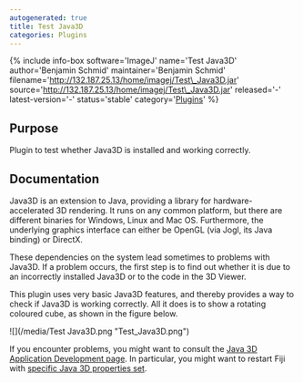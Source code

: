 ```yaml
---
autogenerated: true
title: Test Java3D
categories: Plugins
---
```


{% include info-box software='ImageJ' name='Test Java3D' author='Benjamin Schmid' maintainer='Benjamin Schmid' filename='http://132.187.25.13/home/imagej/Test\_Java3D.jar' source='http://132.187.25.13/home/imagej/Test\_Java3D.jar' released='-' latest-version='-' status='stable' category='[Plugins](Category_Plugins)' %}

Purpose
-------

Plugin to test whether Java3D is installed and working correctly.

Documentation
-------------

Java3D is an extension to Java, providing a library for hardware-accelerated 3D rendering. It runs on any common platform, but there are different binaries for Windows, Linux and Mac OS. Furthermore, the underlying graphics interface can either be OpenGL (via Jogl, its Java binding) or DirectX.

These dependencies on the system lead sometimes to problems with Java3D. If a problem occurs, the first step is to find out whether it is due to an incorrectly installed Java3D or to the code in the 3D Viewer.

This plugin uses very basic Java3D features, and thereby provides a way to check if Java3D is working correctly. All it does is to show a rotating coloured cube, as shown in the figure below.

![](/media/Test Java3D.png "Test_Java3D.png")

If you encounter problems, you might want to consult the [Java 3D Application Development page](http://wiki.java.net/bin/view/Javadesktop/Java3DApplicationDevelopment). In particular, you might want to restart Fiji with [specific Java 3D properties set](http://wiki.java.net/bin/view/Javadesktop/Java3DApplicationDevelopment#java-3d-system-properties).


